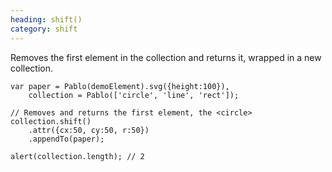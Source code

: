 ```yaml
--- 
heading: shift()
category: shift
---
```


Removes the first element in the collection and returns it, wrapped in a new collection.

    var paper = Pablo(demoElement).svg({height:100}),
        collection = Pablo(['circle', 'line', 'rect']);

    // Removes and returns the first element, the <circle>
    collection.shift()
        .attr({cx:50, cy:50, r:50})
        .appendTo(paper);

    alert(collection.length); // 2
